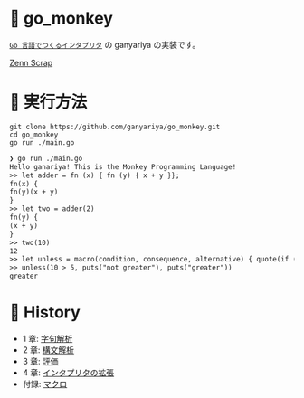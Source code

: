 # 🐒 go_monkey

[`Go 言語でつくるインタプリタ`](https://www.amazon.co.jp/Go%E8%A8%80%E8%AA%9E%E3%81%A7%E3%81%A4%E3%81%8F%E3%82%8B%E3%82%A4%E3%83%B3%E3%82%BF%E3%83%97%E3%83%AA%E3%82%BF-Thorsten-Ball/dp/4873118220) の ganyariya の実装です。


[Zenn Scrap](https://zenn.dev/ganariya/scraps/ce02513c03b094)

# 🐒 実行方法

```shell
git clone https://github.com/ganyariya/go_monkey.git
cd go_monkey
go run ./main.go
```

```txt
❯ go run ./main.go
Hello ganariya! This is the Monkey Programming Language!
>> let adder = fn (x) { fn (y) { x + y }};    
fn(x) {
fn(y)(x + y)
}
>> let two = adder(2)
fn(y) {
(x + y)
}
>> two(10)
12
>> let unless = macro(condition, consequence, alternative) { quote(if (!(unquote(condition))) { unquote(consequence); } else { unquote(alternative); }); };
>> unless(10 > 5, puts("not greater"), puts("greater"))
greater
```

# 🐒 History

- 1 章: [字句解析](https://github.com/ganyariya/go_monkey/tree/d9d62d8f28704a1d2c5655757c3d898e1fc95069)
- 2 章: [構文解析](https://github.com/ganyariya/go_monkey/tree/7b5e3786ae233e183379c3f46b9d7f35c5383dae)
- 3 章: [評価](https://github.com/ganyariya/go_monkey/tree/161db914a9c5092de4a26367578e3a5bcb5edefa)
- 4 章: [インタプリタの拡張](https://github.com/ganyariya/go_monkey/tree/964938bc166be1145b265a34a4c38d6531beb9f0)
- 付録: [マクロ](https://github.com/ganyariya/go_monkey/tree/0218f57aa493a4b25a959ccc0d932227d86fb714)

